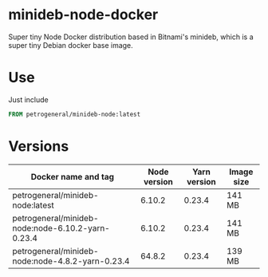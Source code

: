 # minideb-node-docker

Super tiny Node Docker distribution based in Bitnami's minideb, which is a super tiny Debian docker base image.

# Use
Just include 

```dockerfile
FROM petrogeneral/minideb-node:latest
```

# Versions

| Docker name and tag | Node version | Yarn version | Image size | 
| --------------------| -------------| ------------ | -----------|
| petrogeneral/minideb-node:latest | 6.10.2 | 0.23.4 | 141 MB |
| petrogeneral/minideb-node:node-6.10.2-yarn-0.23.4 | 6.10.2 | 0.23.4 | 141 MB |
| petrogeneral/minideb-node:node-4.8.2-yarn-0.23.4 | 64.8.2 | 0.23.4 | 139 MB |
